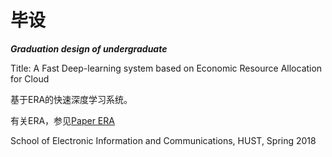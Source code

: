 # 毕设

***Graduation design of undergraduate***

Title: A Fast Deep-learning system based on Economic Resource Allocation for Cloud

基于ERA的快速深度学习系统。

有关ERA，参见[Paper ERA](./Translations/ERA.md)

School of Electronic Information and Communications, HUST, Spring 2018
